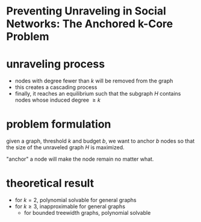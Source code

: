 # Preventing Unraveling in Social Networks: The Anchored k-Core Problem


# unraveling process

- nodes with degree fewer than $`k`$ will be removed from the graph
- this creates a cascading process
- finally, it reaches an equilibrium such that the subgraph $`H`$ contains nodes whose induced degree $`\ge k`$

# problem formulation

given a graph, threshold $`k`$ and budget $`b`$, we want to anchor $`b`$ nodes so that the size of the unraveled graph $`H`$ is maximized. 

"anchor" a node will make the node remain no matter what. 

# theoretical result

- for $`k=2`$, polynomial solvable for general graphs
- for $`k \ge 3`$, inapproximable for general graphs
  - for bounded treewidth graphs, polynomial solvable

